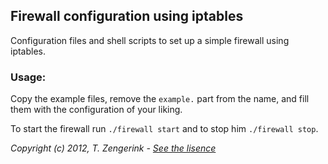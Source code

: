 Firewall configuration using iptables
-------------------------------------

Configuration files and shell scripts to set up a simple firewall using iptables.

### Usage:

Copy the example files, remove the `example.` part from the name, and fill them with the configuration of your liking.

To start the firewall run `./firewall start` and to stop him `./firewall stop`.

*Copyright (c) 2012, T. Zengerink - [See the lisence](https://raw.github.com/Mytho/iptables-firewall/master/LISENCE)*
